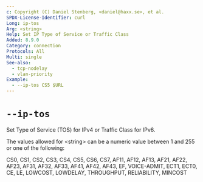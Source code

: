 ```yaml
---
c: Copyright (C) Daniel Stenberg, <daniel@haxx.se>, et al.
SPDX-License-Identifier: curl
Long: ip-tos
Arg: <string>
Help: Set IP Type of Service or Traffic Class
Added: 8.9.0
Category: connection
Protocols: All
Multi: single
See-also:
  - tcp-nodelay
  - vlan-priority
Example:
  - --ip-tos CS5 $URL
---
```


# `--ip-tos`

Set Type of Service (TOS) for IPv4 or Traffic Class for IPv6.

The values allowed for \<string\> can be a numeric value between 1 and 255
or one of the following:

CS0, CS1, CS2, CS3, CS4, CS5, CS6, CS7, AF11, AF12, AF13, AF21, AF22, AF23,
AF31, AF32, AF33, AF41, AF42, AF43, EF, VOICE-ADMIT, ECT1, ECT0, CE, LE,
LOWCOST, LOWDELAY, THROUGHPUT, RELIABILITY, MINCOST

